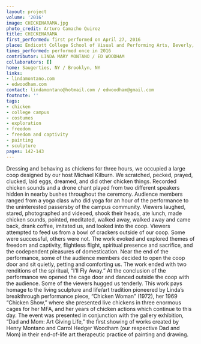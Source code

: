 ```yaml
---
layout: project
volume: '2016'
image: CHICKENARAMA.jpg
photo_credit: Arturo Camacho Quiroz
title: CHICKENARAMA
first_performed: first performed on April 27, 2016
place: Endicott College School of Visual and Performing Arts, Beverly, MA
times_performed: performed once in 2016
contributor: LINDA MARY MONTANO / ED WOODHAM
collaborators: []
home: Saugerties, NY / Brooklyn, NY
links:
- lindamontano.com
- edwoodham.com
contact: lindamontano@hotmail.com / edwoodham@gmail.com
footnote: ''
tags:
- chicken
- college campus
- costumes
- exploration
- freedom
- freedom and captivity
- painting
- sculpture
pages: 142-143
---
```


Dressing and behaving as chickens for three hours, we occupied a large coop designed by our host Michael Kilburn. We scratched, pecked, prayed, clucked, laid eggs, dreamed, and did other chicken things. Recorded chicken sounds and a drone chant played from two different speakers hidden in nearby bushes throughout the ceremony. Audience members ranged from a yoga class who did yoga for an hour of the performance to the uninterested passersby of the campus community. Viewers laughed, stared, photographed and videoed, shook their heads, ate lunch, made chicken sounds, pointed, meditated, walked away, walked away and came back, drank coffee, imitated us, and looked into the coop. Viewers attempted to feed us from a bowl of crackers outside of our coop. Some were successful, others were not. The work evoked and explored themes of freedom and captivity, flightless flight, spiritual presence and sacrifice, and the codependent pleasures of domestication. Near the end of the performance, some of the audience members decided to open the coop door and sit quietly, petting and comforting us. The work ended with two renditions of the spiritual, “I’ll Fly Away.” At the conclusion of the performance we opened the cage door and danced outside the coop with the audience. Some of the viewers hugged us tenderly. This work pays homage to the living sculpture and life/art tradition pioneered by Linda’s breakthrough performance piece, “Chicken Woman” (1972), her 1969 “Chicken Show,” where she presented live chickens in three enormous cages for her MFA, and her years of chicken actions which continue to this day. The event was presented in conjunction with the gallery exhibition, “Dad and Mom: Art Giving Life,” the first showing of works created by Henry Montano and Carrol Hedger Woodham (our respective Dad and Mom) in their end-of-life art therapeutic practice of painting and drawing.
